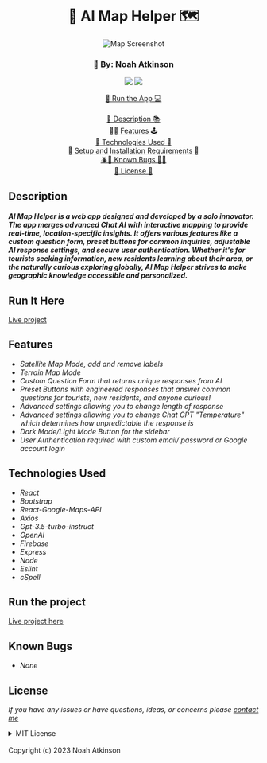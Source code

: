 <h1 align="center">🤖 AI Map Helper 🗺️</h1>
  <p align="center">
    <div style="text-align:center;">
    <img src="src/img/MapScreentshot.png" 
         alt="Map Screenshot" 
         style="display:inline-block; margin:0 auto; max-width:100%; width:max; height: auto; text-align: center;"
    />
</div>

  </p>
<h3 align="center">
  🎨 By: Noah Atkinson 
</h3>

  <p align="center">
    <img src="https://img.shields.io/badge/License-MIT-blue.svg" />
    <img src="https://img.shields.io/badge/Version-1.0.0-blue.svg" />
  </p>
  
  <p align="center">
   <a href="https://livable-app.vercel.app/">🏃 Run the App 💻</a>
    <br><br>
    <a href="#description">📝 Description 📚</a>
    <br>
    <a href="#features">👨‍💻 Features 🕹️</a>
    <br>
    <a href="#technologies-used">💽 Technologies Used 💾</a>
    <br>
    <a href="#setup-and-installation-requirements">🧰 Setup and Installation Requirements 🔨</a>
    <br>
    <a href="#known-bugs">🪲🐞 Known Bugs 🐛🐜</a>
    <br>
    <a href="#license">🪪 License 🪪</a>
  </p>

## Description

#### _AI Map Helper is a web app designed and developed by a solo innovator. The app merges advanced Chat AI with interactive mapping to provide real-time, location-specific insights. It offers various features like a custom question form, preset buttons for common inquiries, adjustable AI response settings, and secure user authentication. Whether it's for tourists seeking information, new residents learning about their area, or the naturally curious exploring globally, AI Map Helper strives to make geographic knowledge accessible and personalized._

## Run It Here

[Live project](https://livable-app.vercel.app/)

## Features

- _Satellite Map Mode, add and remove labels_
- _Terrain Map Mode_
- _Custom Question Form that returns unique responses from AI_
- _Preset Buttons with engineered responses that answer common questions for tourists, new residents, and anyone curious!_
- _Advanced settings allowing you to change length of response_
- _Advanced settings allowing you to change Chat GPT "Temperature" which determines how unpredictable the response is_
- _Dark Mode/Light Mode Button for the sidebar_
- _User Authentication required with custom email/ password or Google account login_

## Technologies Used

- _React_
- _Bootstrap_
- _React-Google-Maps-API_
- _Axios_
- _Gpt-3.5-turbo-instruct_
- _OpenAI_
- _Firebase_
- _Express_
- _Node_
- _Eslint_
- _cSpell_

## Run the project

[Live project here](https://livable-app.vercel.app/)

## Known Bugs

- _None_

## License

_If you have any issues or have questions, ideas, or concerns please [contact me](mailto:noahatkinson1.1@gmail.com)_

<details>

<summary>MIT License</summary>
<br />
Permission is hereby granted, free of charge, to any person obtaining a copy
of this software and associated documentation files (the "Software"), to deal
in the Software without restriction, including without limitation the rights
to use, copy, modify, merge, publish, distribute, sublicense, and/or sell
copies of the Software, and to permit persons to whom the Software is
furnished to do so, subject to the following conditions:

The above copyright notice and this permission notice shall be included in all
copies or substantial portions of the Software.

THE SOFTWARE IS PROVIDED "AS IS", WITHOUT WARRANTY OF ANY KIND, EXPRESS OR
IMPLIED, INCLUDING BUT NOT LIMITED TO THE WARRANTIES OF MERCHANTABILITY,
FITNESS FOR A PARTICULAR PURPOSE AND NONINFRINGEMENT. IN NO EVENT SHALL THE
AUTHORS OR COPYRIGHT HOLDERS BE LIABLE FOR ANY CLAIM, DAMAGES OR OTHER
LIABILITY, WHETHER IN AN ACTION OF CONTRACT, TORT OR OTHERWISE, ARISING FROM,
OUT OF OR IN CONNECTION WITH THE SOFTWARE OR THE USE OR OTHER DEALINGS IN THE
SOFTWARE.

</details>
<br />
Copyright (c) 2023 Noah Atkinson
